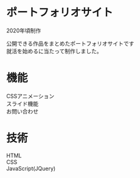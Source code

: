 # ポートフォリオサイト
2020年頃制作  
  
公開できる作品をまとめたポートフォリオサイトです  
就活を始めるに当たって制作しました。
# 機能
CSSアニメーション  
スライド機能  
お問い合わせ  

# 技術
HTML  
CSS  
JavaScript(JQuery)  
